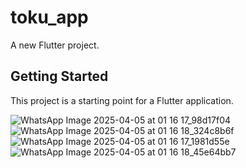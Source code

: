 # toku_app

A new Flutter project.

## Getting Started

This project is a starting point for a Flutter application.

![WhatsApp Image 2025-04-05 at 01 16 17_98d17f04](https://github.com/user-attachments/assets/3cef6851-3b37-405e-974d-38afe725eaf4)
![WhatsApp Image 2025-04-05 at 01 16 18_324c8b6f](https://github.com/user-attachments/assets/3b21eef9-82a5-4771-bb04-40a293bc8a49)
![WhatsApp Image 2025-04-05 at 01 16 17_1981d55e](https://github.com/user-attachments/assets/904816f3-ac0f-4ace-862e-a714968b07fd)
![WhatsApp Image 2025-04-05 at 01 16 18_45e64bb7](https://github.com/user-attachments/assets/17caa639-256e-4948-b802-1b8a40ec908b)
